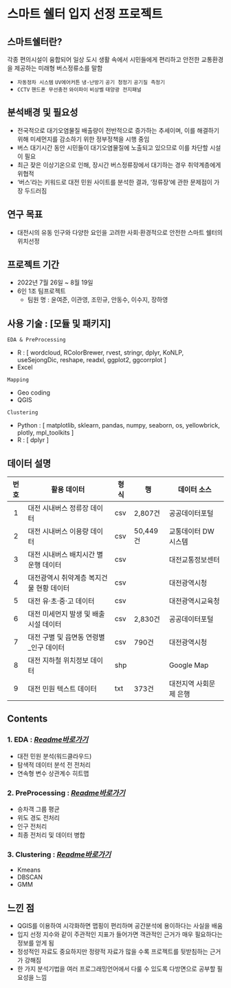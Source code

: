 # 스마트 쉘터 입지 선정 프로젝트
## 스마트쉘터란?
각종 편의시설이 융합되어 일상 도시 생활 속에서 시민들에게 편리하고 안전한 교통환경을 제공하는 미래형 버스정류소를 말함
- `자동정차 시스템` `UV에어커튼` `냉·난방기` `공기 청정기` `공기질 측정기`
-  `CCTV`  `핸드폰 무선충전` `와이파이` `비상벨` `태양광 전지패널`

## 분석배경 및 필요성  
- 전국적으로 대기오염물질 배출량이 전반적으로 증가하는 추세이며, 이를 해결하기 위해 미세먼지를 감소하기 위한 정부정책을 시행 중임
- 버스 대기시간 동안 시민들이 대기오염물질에 노출되고 있으므로 이를 차단할 시설이 필요
- 최근 잦은 이상기온으로 인해, 장시간 버스정류장에서 대기하는 경우 취약계층에게 위협적
- ‘버스’라는 키워드로 대전 민원 사이트를 분석한 결과, ‘정류장’에 관한 문제점이 가장 두드러짐

## 연구 목표
- 대전시의 유동 인구와 다양한 요인을 고려한 사회·환경적으로 안전한 스마트 쉘터의 위치선정


## 프로젝트 기간
- 2022년 7월 26일 ~ 8월 19일
- 6인 1조 팀프로젝트 
  + 팀원 명 : 윤여준, 이관영, 조민규, 안동수, 이수지, 장하영
  
  
## 사용 기술 : [모듈 및 패키지]
`EDA & PreProcessing` 
- R : [ wordcloud, RColorBrewer, rvest, stringr, dplyr, KoNLP, useSejongDic, reshape, readxl, ggplot2, ggcorrplot ]
- Excel

`Mapping`
- Geo coding 
- QGIS

`Clustering`
- Python : [ matplotlib, sklearn, pandas, numpy, seaborn, os, yellowbrick, plotly, mpl_toolkits ]
- R : [ dplyr ]

## 데이터 설명 
|번호|활용 데이터|형식|행|데이터 소스|
|:------:|------|------|------|------|
|1|대전 시내버스 정류장 데이터|csv|2,807건|공공데이터포털|
|2|대전 시내버스 이용량 데이터|csv|50,449건|교통데이터 DW시스템|
|3|대전 시내버스 배치시간 별 운행 데이터|csv||대전교통정보센터|
|4|대전광역시 취약계층 복지건물 현황 데이터|csv||대전광역시청|
|5|대전 유·초·중·고 데이터|csv||대전광역시교육청|
|6|대전 미세먼지 발생 및 배출 시설 데이터|csv|2,830건|공공데이터포털|
|7|대전 구별 및 읍면동 연령별_인구 데이터|csv|790건|대전광역시청|
|8|대전 지하철 위치정보 데이터|shp||Google Map|
|9|대전 민원 텍스트 데이터|txt|373건|대전지역 사회문제 은행|


## Contents
### 1. EDA : *[Readme바로가기](https://github.com/Yun024/Smartshelter_project/blob/main/Exploratory_Data_Analysis/EDA_README.md)*
* 대전 민원 분석(워드클라우드)
* 탐색적 데이터 분석 전 전처리
* 연속형 변수 상관계수 히트맵

### 2. PreProcessing : *[Readme바로가기](https://github.com/Yun024/Smartshelter_project/blob/main/PreProcessing/PreProcessing_README.md)*
* 승차객 그룹 평균
* 위도 경도 전처리
* 인구 전처리
* 최종 전처리 및 데이터 병합

### 3. Clustering : *[Readme바로가기](https://github.com/Yun024/Smartshelter_project/blob/main/Machine_Learning/Clustering_README.md)*
* Kmeans
* DBSCAN
* GMM

## 느낀 점 
- QGIS를 이용하여 시각화하면 맵핑이 편리하며 공간분석에 용이하다는 사실을 배움
- 입지 선정 지수와 같이 주관적인 지표가 들어가면 객관적인 근거가 매우 필요하다는 정보를 얻게 됨
- 정성적인 자료도 중요하지만 정량적 자료가 많을 수록 프로젝트를 뒷받침하는 근거가 강해짐
- 한 가지 분석기법을 여러 프로그래밍언어에서 다룰 수 있도록 다방면으로 공부할 필요성을 느낌
